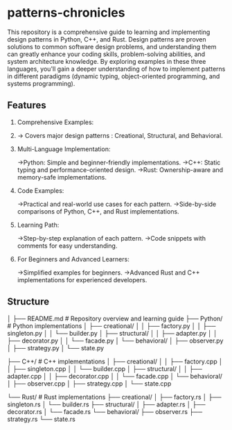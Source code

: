# patterns-chronicles

This repository is a comprehensive guide to learning and implementing design patterns in Python, C++, and Rust. Design patterns are proven solutions to common software design problems, and understanding them can greatly enhance your coding skills, problem-solving abilities, and system architecture knowledge. By exploring examples in these three languages, you'll gain a deeper understanding of how to implement patterns in different paradigms (dynamic typing, object-oriented programming, and systems programming).

## Features

1. Comprehensive Examples:
2. 
     -> Covers major design patterns : Creational, Structural, and Behavioral.
   
3. Multi-Language Implementation:

    ->Python: Simple and beginner-friendly implementations.
    ->C++: Static typing and performance-oriented design.
    ->Rust: Ownership-aware and memory-safe implementations.

4. Code Examples:

    ->Practical and real-world use cases for each pattern.
    ->Side-by-side comparisons of Python, C++, and Rust implementations.

5. Learning Path:

    ->Step-by-step explanation of each pattern.
    ->Code snippets with comments for easy understanding.

6. For Beginners and Advanced Learners:
 
    ->Simplified examples for beginners.
    ->Advanced Rust and C++ implementations for experienced developers.


## Structure 


│
├── README.md                # Repository overview and learning guide
├── Python/                  # Python implementations
│   ├── creational/
│   │   ├── factory.py
│   │   ├── singleton.py
│   │   └── builder.py
│   ├── structural/
│   │   ├── adapter.py
│   │   ├── decorator.py
│   │   └── facade.py
│   └── behavioral/
│       ├── observer.py
│       ├── strategy.py
│       └── state.py


├── C++/                     # C++ implementations
│   ├── creational/
│   │   ├── factory.cpp
│   │   ├── singleton.cpp
│   │   └── builder.cpp
│   ├── structural/
│   │   ├── adapter.cpp
│   │   ├── decorator.cpp
│   │   └── facade.cpp
│   └── behavioral/
│       ├── observer.cpp
│       ├── strategy.cpp
│       └── state.cpp


└── Rust/                    # Rust implementations
    ├── creational/
    │   ├── factory.rs
    │   ├── singleton.rs
    │   └── builder.rs
    ├── structural/
    │   ├── adapter.rs
    │   ├── decorator.rs
    │   └── facade.rs
    └── behavioral/
        ├── observer.rs
        ├── strategy.rs
        └── state.rs


